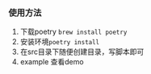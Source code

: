 ### 使用方法

1. 下载poetry `brew install poetry `
2. 安装环境`poetry install`
3. 在src目录下随便创建目录，写脚本即可
4. example 查看demo
